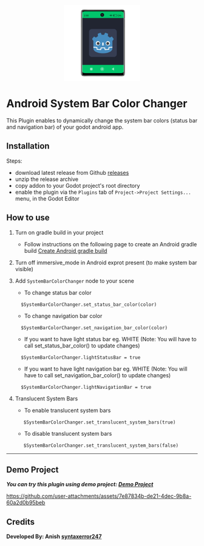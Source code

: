 <p align="center">
   <img width="200" src="plugin/demo/icon.png?raw=true" alt="plugin icon">
</p>

# Android System Bar Color Changer

This Plugin enables to dynamically change the system bar colors (status bar and navigation bar) of your godot android app.

## Installation
Steps:
- download latest release from Github [releases](https://github.com/syntaxerror247/godot-android-system-bar-color-changer/releases)
- unzip the release archive
- copy addon to your Godot project's root directory
- enable the plugin via the `Plugins` tab of `Project->Project Settings...` menu, in the Godot Editor

## How to use
1. Turn on gradle build in your project
   - Follow instructions on the following page to create an Android gradle build
[Create Android gradle build](https://docs.godotengine.org/en/stable/tutorials/export/android_gradle_build.html)

2. Turn off immersive_mode in Android exprot present (to make system bar visible)

3. Add `SystemBarColorChanger` node to your scene
   - To change status bar color
   ```
     $SystemBarColorChanger.set_status_bar_color(color)
   ```
   - To change navigation bar color
   ```
     $SystemBarColorChanger.set_navigation_bar_color(color)
   ```
   - If you want to have light status bar eg. WHITE (Note: You will have to call set_status_bar_color() to update changes)
   ```
     $SystemBarColorChanger.lightStatusBar = true
   ```
   - If you want to have light navigation bar eg. WHITE (Note: You will have to call set_navigation_bar_color() to update changes)
   ```
     $SystemBarColorChanger.lightNavigationBar = true
   ```
4. Translucent System Bars
   - To enable translucent system bars
   ```
      $SystemBarColorChanger.set_translucent_system_bars(true)
   ```
   - To disable translucent system bars
   ```
      $SystemBarColorChanger.set_translucent_system_bars(false)
   ```

---
## Demo Project
***You can try this plugin using demo project: [Demo Project](plugin/demo)***

https://github.com/user-attachments/assets/7e87834b-de21-4dec-9b8a-60a2d0b95beb

## Credits
**Developed By: Anish [syntaxerror247](https://github.com/syntaxerror247)**
